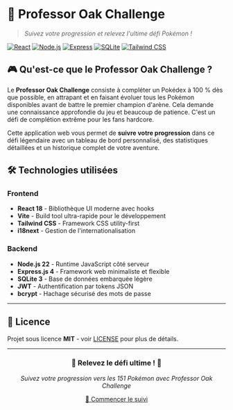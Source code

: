 # 🎯 Professor Oak Challenge

> *Suivez votre progression et relevez l'ultime défi Pokémon !*

[![React](https://img.shields.io/badge/React-18.x-61DAFB?style=for-the-badge&logo=react)](https://reactjs.org/)
[![Node.js](https://img.shields.io/badge/Node.js-22.x-339933?style=for-the-badge&logo=node.js)](https://nodejs.org/)
[![Express](https://img.shields.io/badge/Express-4.x-000000?style=for-the-badge&logo=express)](https://expressjs.com/)
[![SQLite](https://img.shields.io/badge/SQLite-3.x-003B57?style=for-the-badge&logo=sqlite)](https://sqlite.org/)
[![Tailwind CSS](https://img.shields.io/badge/Tailwind_CSS-3.x-38B2AC?style=for-the-badge&logo=tailwind-css)](https://tailwindcss.com/)

## 🎮 Qu'est-ce que le Professor Oak Challenge ?

Le **Professor Oak Challenge** consiste à compléter un Pokédex à 100 % dès que possible, en attrapant et en faisant évoluer tous les Pokémon disponibles avant de battre le premier champion d'arène. Cela demande une connaissance approfondie du jeu et beaucoup de patience. C'est un défi de complétion extrême pour les fans hardcore.

Cette application web vous permet de **suivre votre progression** dans ce défi légendaire avec un tableau de bord personnalisé, des statistiques détaillées et un historique complet de votre aventure.

## 🛠️ Technologies utilisées

### Frontend
- **React 18** - Bibliothèque UI moderne avec hooks
- **Vite** - Build tool ultra-rapide pour le développement
- **Tailwind CSS** - Framework CSS utility-first
- **i18next** - Gestion de l'internationalisation

### Backend
- **Node.js 22** - Runtime JavaScript côté serveur
- **Express.js 4** - Framework web minimaliste et flexible
- **SQLite 3** - Base de données embarquée légère
- **JWT** - Authentification par tokens JSON
- **bcrypt** - Hachage sécurisé des mots de passe

---

## 📄 Licence

Projet sous licence **MIT** - voir [LICENSE](LICENSE) pour plus de détails.

---

<div align="center">
  <h3>🎯 Relevez le défi ultime ! 🎯</h3>
  <p><i>Suivez votre progression vers les 151 Pokémon avec Professor Oak Challenge</i></p>
  
  <a href="http://localhost:5173">🚀 Commencer le suivi</a>
</div>
